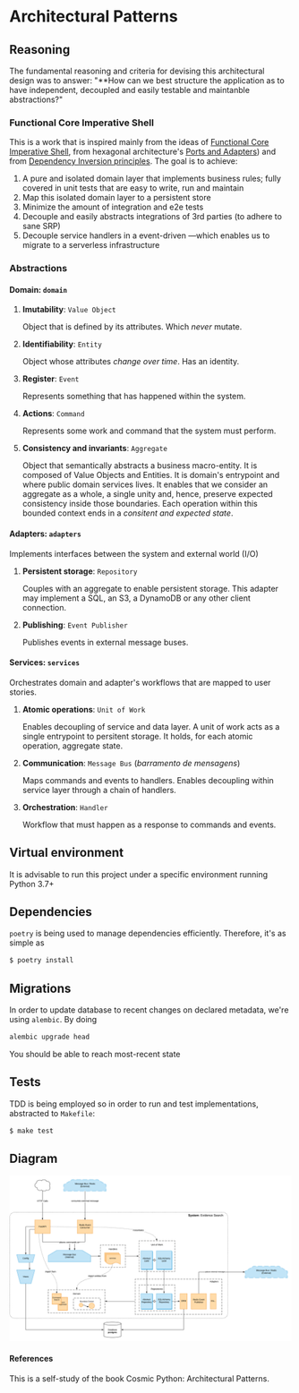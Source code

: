# Architectural Patterns

## Reasoning

The fundamental reasoning and criteria for devising this architectural design was to answer: "**How can we best structure the application as to have independent, decoupled and easily testable and maintanble abstractions?"

### Functional Core Imperative Shell

This is a work that is inspired mainly from the ideas of [Functional Core Imperative Shell](https://www.destroyallsoftware.com/screencasts/catalog/functional-core-imperative-shell), from hexagonal architecture's [Ports and Adapters](https://matthiasnoback.nl/2017/08/layers-ports-and-adapters-part-3-ports-and-adapters/)) and from [Dependency Inversion principles](https://en.wikipedia.org/wiki/Dependency_inversion_principle). The goal is to achieve:

1. A pure and isolated domain layer that implements business rules; fully covered in unit tests that are easy to write, run and maintain
2. Map this isolated domain layer to a persistent store
3. Minimize the amount of integration and e2e tests
4. Decouple and easily abstracts integrations of 3rd parties (to adhere to sane SRP)
5. Decouple service handlers in a event-driven —which enables us to migrate to a serverless infrastructure

### Abstractions

#### Domain: `domain`

1. **Imutability**: `Value Object`
    
    Object that is defined by its attributes. Which *never* mutate.
2. **Identifiability**: `Entity`
    
    Object whose attributes *change over time*. Has an identity.
3. **Register**: `Event`
    
    Represents something that has happened within the system.
4. **Actions**: `Command`
    
    Represents some work and command that the system must perform.
5. **Consistency and invariants**: `Aggregate`
    
    Object that semantically abstracts a business macro-entity. It is composed of Value Objects and Entities. It is domain's entrypoint and where public domain services lives. It enables that we consider an aggregate as a whole, a single unity and, hence, preserve expected consistency inside those boundaries. Each operation within this bounded context ends in a *consitent and expected state*.

#### Adapters: `adapters`

Implements interfaces between the system and external world (I/O)

1. **Persistent storage**: `Repository`
    
    Couples with an aggregate to enable persistent storage. This adapter may implement a SQL, an S3, a DynamoDB or any other client connection.
2. **Publishing**: `Event Publisher`
    
    Publishes events in external message buses.

#### Services: `services`

Orchestrates domain and adapter's workflows that are mapped to user stories.

1. **Atomic operations**: `Unit of Work`
    
    Enables decoupling of service and data layer. A unit of work acts as a single entrypoint to persitent storage. It holds, for each atomic operation, aggregate state.
2. **Communication**: `Message Bus` (*barramento de mensagens*)
    
    Maps commands and events to handlers. Enables decoupling within service layer through a chain of handlers.
3. **Orchestration**: `Handler`
    
    Workflow that must happen as a response to commands and events.


## Virtual environment

It is advisable to run this project under a specific environment running Python 3.7+

## Dependencies

`poetry` is being used to manage dependencies efficiently. Therefore, it's as simple as

```bash
$ poetry install
```

## Migrations

In order to update database to recent changes on declared metadata, we're using `alembic`. By doing

```bash
alembic upgrade head
```

You should be able to reach most-recent state


## Tests

TDD is being employed so in order to run and test implementations, abstracted to `Makefile`:

```bash
$ make test
```


## Diagram

![Architecture Design](img/design.png)


#### References

This is a self-study of the book Cosmic Python: Architectural Patterns.
